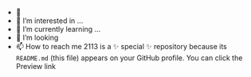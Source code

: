 - 👋 
- 👀 I’m interested in ...
- 🌱 I’m currently learning ...
- 💞️ I’m looking 
- 📫 How to reach me 2113 is a ✨ special ✨ repository because its `README.md` (this file) appears on your GitHub profile.
You can click the Preview link 
